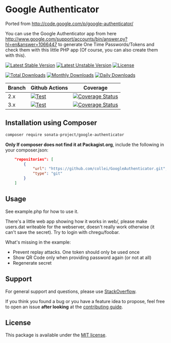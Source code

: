 # Google Authenticator

Ported from http://code.google.com/p/google-authenticator/

You can use the Google Authenticator app from here
http://www.google.com/support/accounts/bin/answer.py?hl=en&answer=1066447
to generate One Time Passwords/Tokens and check them with this little
PHP app (Of course, you can also create them with this).

[![Latest Stable Version](https://poser.pugx.org/sonata-project/google-authenticator/v/stable)](https://packagist.org/packages/sonata-project/google-authenticator)
[![Latest Unstable Version](https://poser.pugx.org/sonata-project/google-authenticator/v/unstable)](https://packagist.org/packages/sonata-project/google-authenticator)
[![License](https://poser.pugx.org/sonata-project/google-authenticator/license)](https://packagist.org/packages/sonata-project/google-authenticator)

[![Total Downloads](https://poser.pugx.org/sonata-project/google-authenticator/downloads)](https://packagist.org/packages/sonata-project/google-authenticator)
[![Monthly Downloads](https://poser.pugx.org/sonata-project/google-authenticator/d/monthly)](https://packagist.org/packages/sonata-project/google-authenticator)
[![Daily Downloads](https://poser.pugx.org/sonata-project/google-authenticator/d/daily)](https://packagist.org/packages/sonata-project/google-authenticator)

Branch | Github Actions | Coverage |
------ | -------------- | -------- |
2.x    | [![Test][test_stable_badge]][test_stable_link]     | [![Coverage Status][coverage_stable_badge]][coverage_stable_link]     |
3.x    | [![Test][test_unstable_badge]][test_unstable_link] | [![Coverage Status][coverage_unstable_badge]][coverage_unstable_link] |

## Installation using Composer

```bash
composer require sonata-project/google-authenticator
```

**Only If composer does not find it at Packagist.org**, include the following in your composer.json:

```json
	"repositories": [
		{
			"url": "https://github.com/collei/GoogleAuthenticator.git",
			"type": "git"
		}
	]
```

## Usage

See example.php for how to use it.

There's a little web app showing how it works in web/, please make users.dat
writeable for the webserver, doesn't really work otherwise (it can't save the
secret). Try to login with chregu/foobar.

What's missing in the example:

 * Prevent replay attacks. One token should only be used once
 * Show QR Code only when providing password again (or not at all)
 * Regenerate secret

## Support

For general support and questions, please use [StackOverflow](http://stackoverflow.com/questions/tagged/sonata).

If you think you found a bug or you have a feature idea to propose, feel free to open an issue
**after looking** at the [contributing guide](CONTRIBUTING.md).

## License

This package is available under the [MIT license](LICENSE).

[test_stable_badge]: https://github.com/sonata-project/GoogleAuthenticator/workflows/Test/badge.svg?branch=2.x
[test_stable_link]: https://github.com/sonata-project/GoogleAuthenticator/actions?query=workflow:test+branch:2.x
[test_unstable_badge]: https://github.com/sonata-project/GoogleAuthenticator/workflows/Test/badge.svg?branch=3.x
[test_unstable_link]: https://github.com/sonata-project/GoogleAuthenticator/actions?query=workflow:test+branch:3.x

[coverage_stable_badge]: https://codecov.io/gh/sonata-project/GoogleAuthenticator/branch/2.x/graph/badge.svg
[coverage_stable_link]: https://codecov.io/gh/sonata-project/GoogleAuthenticator/branch/2.x
[coverage_unstable_badge]: https://codecov.io/gh/sonata-project/GoogleAuthenticator/branch/3.x/graph/badge.svg
[coverage_unstable_link]: https://codecov.io/gh/sonata-project/GoogleAuthenticator/branch/3.x
